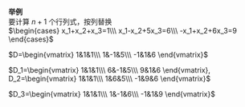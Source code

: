 **举例**  
要计算 $n+1$ 个行列式，按列替换  
$\begin{cases}  
x_1+x_2+x_3=1\\\  
x_1-x_2+5x_3=6\\\  
-x_1+x_2+6x_3=9  
\end{cases}$  
  
$D=\begin{vmatrix}  
1&1&1\\\  
1&-1&5\\\  
-1&1&6  
\end{vmatrix}$  
  
$D_1=\begin{vmatrix}  
1&1&1\\\  
6&-1&5\\\  
9&1&6  
\end{vmatrix},  
D_2=\begin{vmatrix}  
1&1&1\\\  
1&6&5\\\  
-1&9&6  
\end{vmatrix}$  
  
$D_3=\begin{vmatrix}  
1&1&1\\\  
1&-1&6\\\  
-1&1&9  
\end{vmatrix}$  
